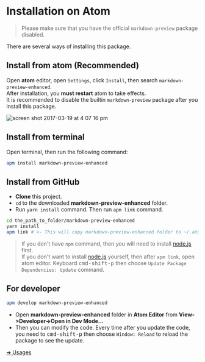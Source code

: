 # Installation on Atom

> Please make sure that you have the official `markdown-preview` package disabled.

There are several ways of installing this package.

## Install from atom (Recommended)

Open **atom** editor, open `Settings`, click `Install`, then search `markdown-preview-enhanced`.  
After installation, you **must restart** atom to take effects.  
It is recommended to disable the builtin `markdown-preview` package after you install this package.

![screen shot 2017-03-19 at 4 07 16 pm](https://cloud.githubusercontent.com/assets/1908863/24084798/260a9fee-0cbf-11e7-83e6-bf17fa9aca77.png)

## Install from terminal

Open terminal, then run the following command:

```bash
apm install markdown-preview-enhanced
```

## Install from GitHub

- **Clone** this project.
- `cd` to the downloaded **markdown-preview-enhanced** folder.
- Run `yarn install` command. Then run `apm link` command.

```bash
cd the_path_to_folder/markdown-preview-enhanced
yarn install
apm link # <- This will copy markdown-preview-enhanced folder to ~/.atom/packages
```

> If you don't have `npm` command, then you will need to install [node.js](https://nodejs.org/en/) first.  
> If you don't want to install [node.js](https://nodejs.org/en/) yourself, then after `apm link`, open atom editor. Keyboard <kbd>cmd-shift-p</kbd> then choose `Update Package Dependencies: Update` command.

## For developer

```bash
apm develop markdown-preview-enhanced
```

- Open **markdown-preview-enhanced** folder in **Atom Editor** from **View->Developer->Open in Dev Mode...**
- Then you can modify the code.
  Every time after you update the code, you need to <kbd>cmd-shift-p</kbd> then choose `Window: Reload` to reload the package to see the update.

[➔ Usages](usages.md)
